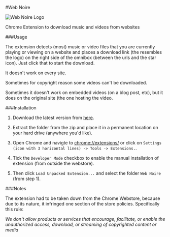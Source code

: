 #Web Noire

![Web Noire Logo](http://imagentleman.github.io/webnoire-screenshot.png)


Chrome Extension to download music and videos from websites

###Usage

The extension detects (most) music or video files that you are currently playing or viewing on a website and places a download link (the resembles the logo) on the right side of the omnibox (between the urls and the star icon). Just click that to start the download. 

It doesn't work on every site. 

Sometimes for copyright reason some videos can't be downloaded.

Sometimes it doesn't work on embedded videos (on a blog post, etc), but it does on the original site (the one hosting the video. 

###Installation

1. Download the latest version from [here](https://github.com/imagentleman/Web-Noire/releases/download/latest/web-noire.zip).

2. Extract the folder from the zip and place it in a permanent location on your hard drive (anywhere you'd like).
3. Open Chrome and navigte to [chrome://extensions/](chrome://extensions/) or click on `Settings (icon with 3 horizontal lines) -> Tools -> Extensions.`.
4. Tick the `Developer Mode` checkbox to enable the manual installation of extension (from outside the webstore).
5. Then click `Load Unpacked Extension...` and select the folder `Web Noire` (from step 1).

###Notes

The extension had to be taken down from the Chrome Webstore, because due to its nature, it infringed one section of the store policies. Specifically this rule: 

_We don't allow products or services that encourage, facilitate, or enable the unauthorized access, download, or streaming of copyrighted content or media_

